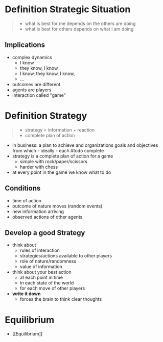 # Definition Strategic Situation
> - what is best for me depends on the others are doing
> - what is best for others depends on what I am doing
## Implications
- complex dynamics
	- I know
	- they know, I know
	- I know, they know, I know,
	- ...
- outcomes are different
- agents are players
- interaction called "game"
# Definition Strategy
> - strategy = information + reaction
> - complete plan of action
- in business: a plan to achieve and organizations goals and objectives from which - ideally - each #todo complete
- strategy is a complete plan of action for a game
	- simple with rock/paper/scissors
	- harder with chess
- at every point in the game we know what to do
## Conditions
- time of action
- outcome of nature moves (random events)
- new information arriving
- observed actions of other agents
## Develop a good Strategy
- think about
	- rules of interaction
	- strategies/actions available to other players
	- role of nature/randomness
	- value of information
- think about your best action
	- at each point in time
	- in each state of the world
	- for each move of other players
- **write it down**
	- forces the brain to think clear thoughts
# Equilibrium
- [[Equilibrium]]